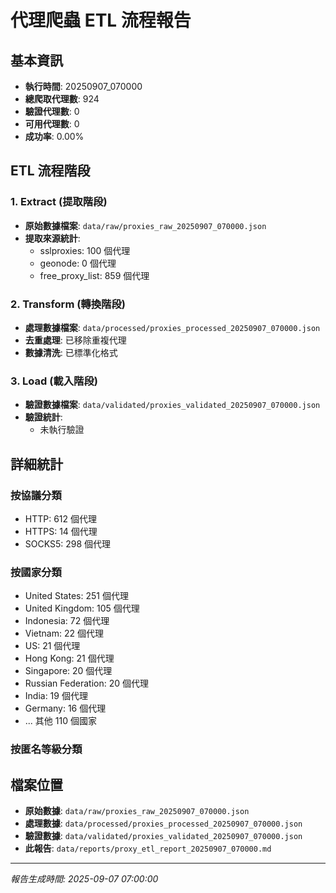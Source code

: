 # 代理爬蟲 ETL 流程報告

## 基本資訊
- **執行時間**: 20250907_070000
- **總爬取代理數**: 924
- **驗證代理數**: 0
- **可用代理數**: 0
- **成功率**: 0.00%

## ETL 流程階段

### 1. Extract (提取階段)
- **原始數據檔案**: `data/raw/proxies_raw_20250907_070000.json`
- **提取來源統計**:
  - sslproxies: 100 個代理
  - geonode: 0 個代理
  - free_proxy_list: 859 個代理

### 2. Transform (轉換階段)
- **處理數據檔案**: `data/processed/proxies_processed_20250907_070000.json`
- **去重處理**: 已移除重複代理
- **數據清洗**: 已標準化格式

### 3. Load (載入階段)
- **驗證數據檔案**: `data/validated/proxies_validated_20250907_070000.json`
- **驗證統計**:
  - 未執行驗證

## 詳細統計

### 按協議分類
  - HTTP: 612 個代理
  - HTTPS: 14 個代理
  - SOCKS5: 298 個代理

### 按國家分類
  - United States: 251 個代理
  - United Kingdom: 105 個代理
  - Indonesia: 72 個代理
  - Vietnam: 22 個代理
  - US: 21 個代理
  - Hong Kong: 21 個代理
  - Singapore: 20 個代理
  - Russian Federation: 20 個代理
  - India: 19 個代理
  - Germany: 16 個代理
  - ... 其他 110 個國家

### 按匿名等級分類


## 檔案位置
- **原始數據**: `data/raw/proxies_raw_20250907_070000.json`
- **處理數據**: `data/processed/proxies_processed_20250907_070000.json`
- **驗證數據**: `data/validated/proxies_validated_20250907_070000.json`
- **此報告**: `data/reports/proxy_etl_report_20250907_070000.md`

---
*報告生成時間: 2025-09-07 07:00:00*
